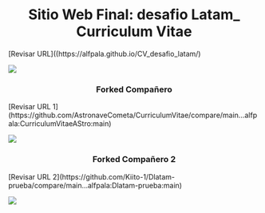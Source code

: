 <h1 align="center"> Sitio Web Final: desafio Latam_  Curriculum Vitae</h1>
[Revisar URL]((https://alfpala.github.io/CV_desafio_latam/)
<p align="left">
   <img src="https://alfpala.github.io/CV_desafio_latam/asset/images/portada_git.jpg">
   </p>

<h3 align="center"> Forked Compañero</h3>
[Revisar URL 1](https://github.com/AstronaveCometa/CurriculumVitae/compare/main...alfpala:CurriculumVitaeAStro:main)
<p align="left">
   <img src="https://alfpala.github.io/CV_desafio_latam/asset/images/forked_1.jpg">
   </p>
<h3 align="center"> Forked Compañero 2</h3>
[Revisar URL 2](https://github.com/Kiito-1/Dlatam-prueba/compare/main...alfpala:Dlatam-prueba:main)
<p align="left">
   <img src="https://alfpala.github.io/CV_desafio_latam/asset/images/forked_2.jpg">
   </p>
